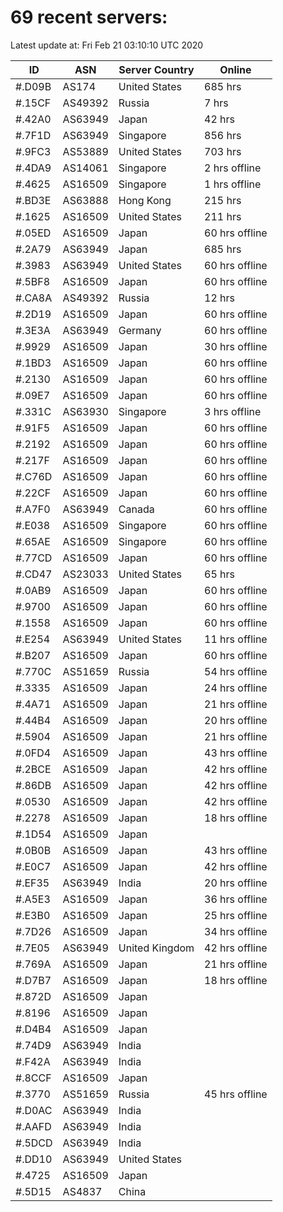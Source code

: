 # 69 recent servers:

Latest update at: Fri Feb 21 03:10:10 UTC 2020

| ID | ASN | Server Country | Online |
| -- | --- | -------------- | ------ |
| #.D09B | AS174 | United States | 685 hrs |
| #.15CF | AS49392 | Russia | 7 hrs |
| #.42A0 | AS63949 | Japan | 42 hrs |
| #.7F1D | AS63949 | Singapore | 856 hrs |
| #.9FC3 | AS53889 | United States | 703 hrs |
| #.4DA9 | AS14061 | Singapore | 2 hrs offline |
| #.4625 | AS16509 | Singapore | 1 hrs offline |
| #.BD3E | AS63888 | Hong Kong | 215 hrs |
| #.1625 | AS16509 | United States | 211 hrs |
| #.05ED | AS16509 | Japan | 60 hrs offline |
| #.2A79 | AS63949 | Japan | 685 hrs |
| #.3983 | AS63949 | United States | 60 hrs offline |
| #.5BF8 | AS16509 | Japan | 60 hrs offline |
| #.CA8A | AS49392 | Russia | 12 hrs |
| #.2D19 | AS16509 | Japan | 60 hrs offline |
| #.3E3A | AS63949 | Germany | 60 hrs offline |
| #.9929 | AS16509 | Japan | 30 hrs offline |
| #.1BD3 | AS16509 | Japan | 60 hrs offline |
| #.2130 | AS16509 | Japan | 60 hrs offline |
| #.09E7 | AS16509 | Japan | 60 hrs offline |
| #.331C | AS63930 | Singapore | 3 hrs offline |
| #.91F5 | AS16509 | Japan | 60 hrs offline |
| #.2192 | AS16509 | Japan | 60 hrs offline |
| #.217F | AS16509 | Japan | 60 hrs offline |
| #.C76D | AS16509 | Japan | 60 hrs offline |
| #.22CF | AS16509 | Japan | 60 hrs offline |
| #.A7F0 | AS63949 | Canada | 60 hrs offline |
| #.E038 | AS16509 | Singapore | 60 hrs offline |
| #.65AE | AS16509 | Singapore | 60 hrs offline |
| #.77CD | AS16509 | Japan | 60 hrs offline |
| #.CD47 | AS23033 | United States | 65 hrs |
| #.0AB9 | AS16509 | Japan | 60 hrs offline |
| #.9700 | AS16509 | Japan | 60 hrs offline |
| #.1558 | AS16509 | Japan | 60 hrs offline |
| #.E254 | AS63949 | United States | 11 hrs offline |
| #.B207 | AS16509 | Japan | 60 hrs offline |
| #.770C | AS51659 | Russia | 54 hrs offline |
| #.3335 | AS16509 | Japan | 24 hrs offline |
| #.4A71 | AS16509 | Japan | 21 hrs offline |
| #.44B4 | AS16509 | Japan | 20 hrs offline |
| #.5904 | AS16509 | Japan | 21 hrs offline |
| #.0FD4 | AS16509 | Japan | 43 hrs offline |
| #.2BCE | AS16509 | Japan | 42 hrs offline |
| #.86DB | AS16509 | Japan | 42 hrs offline |
| #.0530 | AS16509 | Japan | 42 hrs offline |
| #.2278 | AS16509 | Japan | 18 hrs offline |
| #.1D54 | AS16509 | Japan | |
| #.0B0B | AS16509 | Japan | 43 hrs offline |
| #.E0C7 | AS16509 | Japan | 42 hrs offline |
| #.EF35 | AS63949 | India | 20 hrs offline |
| #.A5E3 | AS16509 | Japan | 36 hrs offline |
| #.E3B0 | AS16509 | Japan | 25 hrs offline |
| #.7D26 | AS16509 | Japan | 34 hrs offline |
| #.7E05 | AS63949 | United Kingdom | 42 hrs offline |
| #.769A | AS16509 | Japan | 21 hrs offline |
| #.D7B7 | AS16509 | Japan | 18 hrs offline |
| #.872D | AS16509 | Japan | |
| #.8196 | AS16509 | Japan | |
| #.D4B4 | AS16509 | Japan | |
| #.74D9 | AS63949 | India | |
| #.F42A | AS63949 | India | |
| #.8CCF | AS16509 | Japan | |
| #.3770 | AS51659 | Russia | 45 hrs offline |
| #.D0AC | AS63949 | India | |
| #.AAFD | AS63949 | India | |
| #.5DCD | AS63949 | India | |
| #.DD10 | AS63949 | United States | |
| #.4725 | AS16509 | Japan | |
| #.5D15 | AS4837 | China | |

